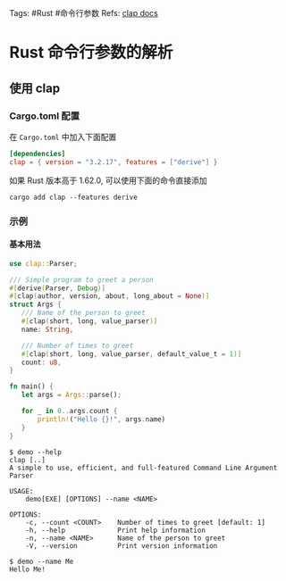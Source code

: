 Tags: #Rust #命令行参数
Refs: [clap docs](https://docs.rs/clap/latest/clap/)

# Rust 命令行参数的解析

## 使用 clap

### Cargo.toml 配置

在 `Cargo.toml` 中加入下面配置

```toml
[dependencies]
clap = { version = "3.2.17", features = ["derive"] }
```

如果 Rust 版本高于 1.62.0, 可以使用下面的命令直接添加

```shell
cargo add clap --features derive
```

### 示例

#### 基本用法

```Rust
use clap::Parser;

/// Simple program to greet a person
#[derive(Parser, Debug)]
#[clap(author, version, about, long_about = None)]
struct Args {
   /// Name of the person to greet
   #[clap(short, long, value_parser)]
   name: String,

   /// Number of times to greet
   #[clap(short, long, value_parser, default_value_t = 1)]
   count: u8,
}

fn main() {
   let args = Args::parse();

   for _ in 0..args.count {
       println!("Hello {}!", args.name)
   }
}
```

```shell
$ demo --help
clap [..]
A simple to use, efficient, and full-featured Command Line Argument Parser

USAGE:
    demo[EXE] [OPTIONS] --name <NAME>

OPTIONS:
    -c, --count <COUNT>    Number of times to greet [default: 1]
    -h, --help             Print help information
    -n, --name <NAME>      Name of the person to greet
    -V, --version          Print version information

$ demo --name Me
Hello Me!
```